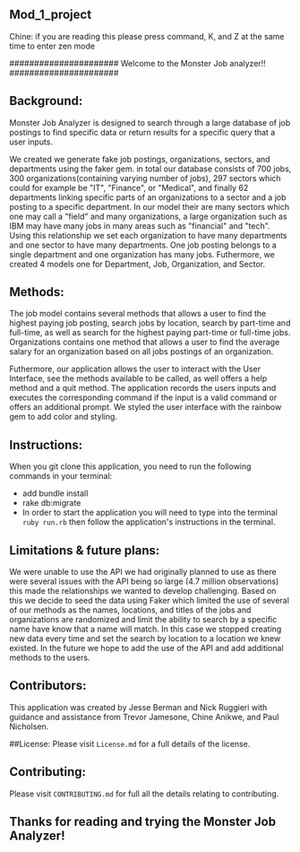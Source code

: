 ## Mod_1_project
Chine: if you are reading this please press command, K, and Z at the same time to enter zen mode

######################   Welcome to the Monster Job analyzer!!   ######################


## Background:
Monster Job Analyzer is designed to search through a large database of job postings to find specific data or return results for a specific query that a user inputs. 
       
We created we generate fake job postings, organizations, sectors, and departments using the faker gem.
in total our database consists of 700 jobs, 300 organizations(containing varying number of jobs), 297 sectors which could for example be "IT", "Finance", or "Medical", and finally 62 departments linking specific
parts of an organizations to a sector and a job posting to a specific department. In our model their are many sectors which one may call a "field" and many organizations, a large organization such as IBM may have many jobs in many areas such as "financial" and "tech". Using this relationship we set each organization to have many departments and one sector to have many departments. One job posting belongs to a single department and one organization has many jobs. Futhermore, we created 4 models one for Department, Job, Organization, and Sector. 

## Methods:

The job model contains several methods that allows a user to find the highest paying job posting, search jobs by location, search by part-time and full-time, as well as search for the highest paying part-time or full-time jobs. 
Organizations contains one method that allows a user to find the average salary for an organization based on all jobs postings of an organization. 

Futhermore, our application allows the user to interact with the User Interface, see the methods available to be called, as well offers a help method and a quit method. The application records the users inputs and executes the corresponding command if the input is a valid command or  offers an additional prompt. We styled the user interface with the rainbow gem to add color and styling. 
    
## Instructions:
When you git clone this application, you need to run the following commands in your terminal:
- add bundle install
- rake db:migrate 
- In order to start the application you will need to type into the terminal `ruby run.rb` then follow the application's instructions in the terminal. 

## Limitations & future plans:

We were unable to use the API we had originally planned to use as there were several issues with the API being so large (4.7 million observations) this made the relationships we wanted to develop challenging. Based on this we decide to seed the data using Faker which limited the use of several of our methods as the names, locations, and  titles of the jobs and organizations are randomized and limit the ability to search by a specific name have know that a name will match. In this case we stopped creating new data every time and set the search by location to a location we knew existed. In the future we hope to add the use of the API and add additional methods to the users. 

## Contributors:
This application was created by Jesse Berman and Nick Ruggieri with guidance and assistance from Trevor Jamesone, Chine Anikwe, and Paul Nicholsen.

##License:
Please visit `License.md` for a full details of the license. 

## Contributing:
Please visit `CONTRIBUTING.md` for full all the details relating to contributing. 
## Thanks for reading and trying the Monster Job Analyzer!







    

    


